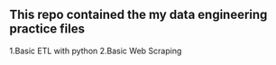 ## This repo contained the my data engineering practice files
1.Basic ETL with python
2.Basic Web Scraping
